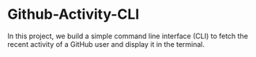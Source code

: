 # Github-Activity-CLI
In this project, we build a simple command line interface (CLI) to fetch the recent activity of a GitHub user and display it in the terminal. 
